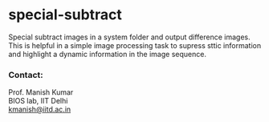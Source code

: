 # special-subtract
Special subtract images in a system folder and output difference images.  
This is helpful in a simple image processing task to supress sttic information and highlight a dynamic information in the image sequence.  



### Contact:  
Prof. Manish Kumar  
BIOS lab, IIT Delhi  
kmanish@iitd.ac.in  
